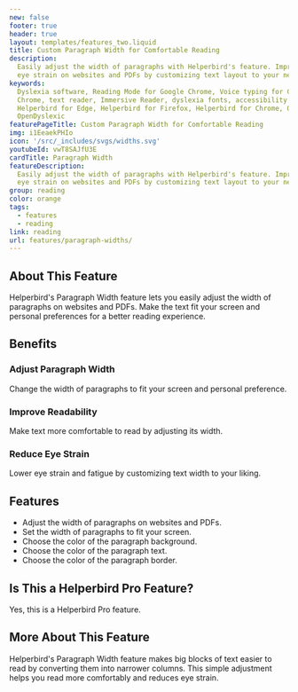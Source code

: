 ```yaml
---
new: false
footer: true
header: true
layout: templates/features_two.liquid
title: Custom Paragraph Width for Comfortable Reading
description:
  Easily adjust the width of paragraphs with Helperbird's feature. Improve readability and reduce
  eye strain on websites and PDFs by customizing text layout to your needs.
keywords:
  Dyslexia software, Reading Mode for Google Chrome, Voice typing for Chrome, Text to speech for
  Chrome, text reader, Immersive Reader, dyslexia fonts, accessibility software, dyslexia software,
  Helperbird for Edge, Helperbird for Firefox, Helperbird for Chrome, Opendyslexic for Chrome,
  OpenDyslexic
featurePageTitle: Custom Paragraph Width for Comfortable Reading
img: i1EeaekPHIo
icon: '/src/_includes/svgs/widths.svg'
youtubeId: vwT8SAJfU3E
cardTitle: Paragraph Width
featureDescription:
  Easily adjust the width of paragraphs with Helperbird's feature. Improve readability and reduce
  eye strain on websites and PDFs by customizing text layout to your needs.
group: reading
color: orange
tags:
  - features
  - reading
link: reading
url: features/paragraph-widths/
---
```


## About This Feature

Helperbird's Paragraph Width feature lets you easily adjust the width of paragraphs on websites and
PDFs. Make the text fit your screen and personal preferences for a better reading experience.

## Benefits

### Adjust Paragraph Width

Change the width of paragraphs to fit your screen and personal preference.

### Improve Readability

Make text more comfortable to read by adjusting its width.

### Reduce Eye Strain

Lower eye strain and fatigue by customizing text width to your liking.

## Features

- Adjust the width of paragraphs on websites and PDFs.
- Set the width of paragraphs to fit your screen.
- Choose the color of the paragraph background.
- Choose the color of the paragraph text.
- Choose the color of the paragraph border.

## Is This a Helperbird Pro Feature?

Yes, this is a Helperbird Pro feature.

## More About This Feature

Helperbird's Paragraph Width feature makes big blocks of text easier to read by converting them into
narrower columns. This simple adjustment helps you read more comfortably and reduces eye strain.
